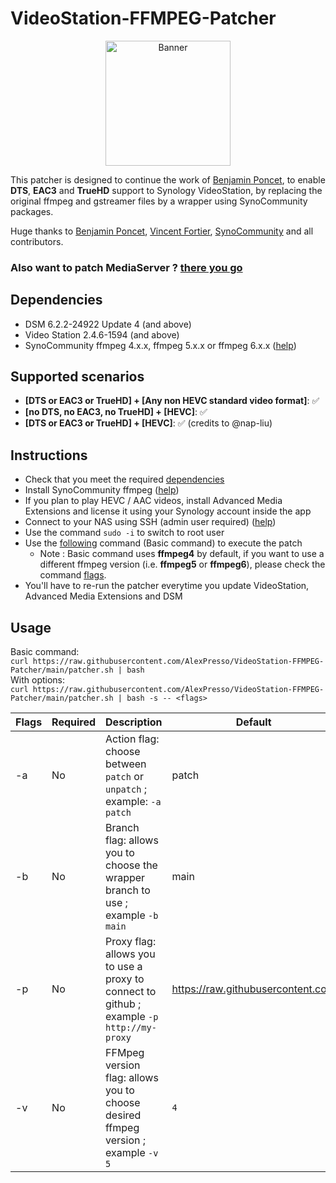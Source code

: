 # VideoStation-FFMPEG-Patcher

<p align="center">
  <img src="https://github.com/AlexPresso/VideoStation-FFMPEG-Patcher/blob/main/banner.png?raw=true" height=200px alt="Banner">
</p>

This patcher is designed to continue the work of [Benjamin Poncet](https://github.com/BenjaminPoncet), to enable **DTS**, **EAC3** and **TrueHD** support to Synology VideoStation, by replacing the original ffmpeg and gstreamer files by a wrapper using SynoCommunity packages.

Huge thanks to [Benjamin Poncet](https://github.com/BenjaminPoncet), [Vincent Fortier](https://github.com/th0ma7), [SynoCommunity](https://github.com/SynoCommunity) and all contributors.

### Also want to patch MediaServer ? [there you go](https://github.com/AlexPresso/mediaserver-ffmpeg-patcher)

## Dependencies
- DSM 6.2.2-24922 Update 4 (and above)
- Video Station 2.4.6-1594 (and above)
- SynoCommunity ffmpeg 4.x.x, ffmpeg 5.x.x or ffmpeg 6.x.x ([help](https://synocommunity.com/#easy-install))

## Supported scenarios
- **[DTS or EAC3 or TrueHD] + [Any non HEVC standard video format]**: ✅
- **[no DTS, no EAC3, no TrueHD] + [HEVC]**: ✅
- **[DTS or EAC3 or TrueHD] + [HEVC]**: ✅ (credits to @nap-liu)

## Instructions
- Check that you meet the required [dependencies](https://github.com/AlexPresso/VideoStation-FFMPEG-Patcher#dependencies)
- Install SynoCommunity ffmpeg ([help](https://synocommunity.com/#easy-install))
- If you plan to play HEVC / AAC videos, install Advanced Media Extensions and license it using your Synology account inside the app
- Connect to your NAS using SSH (admin user required) ([help](https://www.synology.com/en-global/knowledgebase/DSM/tutorial/General_Setup/How_to_login_to_DSM_with_root_permission_via_SSH_Telnet))
- Use the command `sudo -i` to switch to root user
- Use the [following](https://github.com/AlexPresso/VideoStation-FFMPEG-Patcher#usage) command (Basic command) to execute the patch
  - Note : Basic command uses **ffmpeg4** by default, if you want to use a different ffmpeg version (i.e. **ffmpeg5** or **ffmpeg6**), please check the command [flags](https://github.com/AlexPresso/VideoStation-FFMPEG-Patcher#usage).
- You'll have to re-run the patcher everytime you update VideoStation, Advanced Media Extensions and DSM

## Usage
Basic command:  
`curl https://raw.githubusercontent.com/AlexPresso/VideoStation-FFMPEG-Patcher/main/patcher.sh | bash`   
With options:  
`curl https://raw.githubusercontent.com/AlexPresso/VideoStation-FFMPEG-Patcher/main/patcher.sh | bash -s -- <flags>`

| Flags | Required | Description                                                                               | Default                           |
|-------|----------|-------------------------------------------------------------------------------------------|-----------------------------------|
| -a    | No       | Action flag: choose between `patch` or `unpatch` ; example: `-a patch`                    | patch                             |
| -b    | No       | Branch flag: allows you to choose the wrapper branch to use ; example `-b main`           | main                              |                                                  
| -p    | No       | Proxy flag: allows you to use a proxy to connect to github ; example `-p http://my-proxy` | https://raw.githubusercontent.com |
| -v    | No       | FFMpeg version flag: allows you to choose desired ffmpeg version ; example `-v 5`         | `4`                               |
